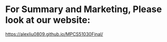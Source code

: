 # For Summary and Marketing, Please look at our website:</br>
https://alexliu0809.github.io/MPCS51030Final/
